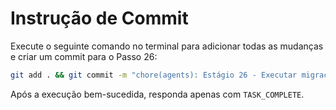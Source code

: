 # Instrução de Commit

Execute o seguinte comando no terminal para adicionar todas as mudanças e criar um commit para o Passo 26:

```bash
git add . && git commit -m "chore(agents): Estágio 26 - Executar migração de meta-agentes para novo formato"
```

Após a execução bem-sucedida, responda apenas com `TASK_COMPLETE`.